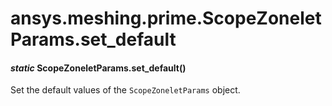 <a id="ansys-meshing-prime-scopezoneletparams-set-default"></a>

# ansys.meshing.prime.ScopeZoneletParams.set_default

<a id="ansys.meshing.prime.ScopeZoneletParams.set_default"></a>

#### *static* ScopeZoneletParams.set_default()

Set the default values of the `ScopeZoneletParams` object.

<!-- !! processed by numpydoc !! -->
